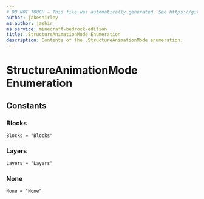 ```yaml
---
# DO NOT TOUCH — This file was automatically generated. See https://github.com/mojang/minecraftapidocsgenerator to modify descriptions, examples, etc.
author: jakeshirley
ms.author: jashir
ms.service: minecraft-bedrock-edition
title: .StructureAnimationMode Enumeration
description: Contents of the .StructureAnimationMode enumeration.
---
```

# StructureAnimationMode Enumeration

## Constants
### **Blocks**
`Blocks = "Blocks"`
### **Layers**
`Layers = "Layers"`
### **None**
`None = "None"`
